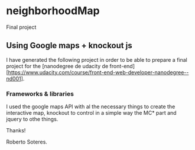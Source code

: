 # neighborhoodMap
Final project

## Using Google maps + knockout js

I have generated the following project in order to be able to prepare a final project for the [nanodegree de udacity de front-end][https://www.udacity.com/course/front-end-web-developer-nanodegree--nd001].

### Frameworks & libraries

I used the google maps API with al the necessary things to create the interactive map, knockout to control in a simple way the MC* part and jquery to othe things.

Thanks!

Roberto Soteres.


